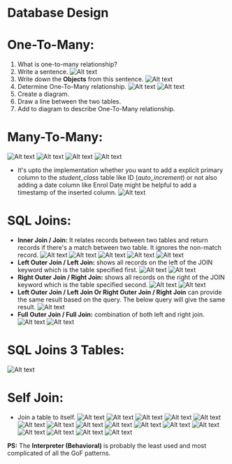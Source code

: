 # Database Design
# One-To-Many:
1. What is one-to-many relationship?
2. Write a sentence.
![Alt text](/images/onetomany1.png?raw=true "Optional Title")
3. Write down the **Objects** from this sentence.
![Alt text](/images/onetomany2.png?raw=true "Optional Title")
4. Determine One-To-Many relationship.
![Alt text](/images/onetomany3.png?raw=true "Optional Title")
![Alt text](/images/onetomany4.png?raw=true "Optional Title")
5. Create a diagram.
6. Draw a line between the two tables.
7. Add to diagram to describe One-To-Many relationship.
# Many-To-Many:
![Alt text](/images/manytomany1.png?raw=true "Optional Title")
![Alt text](/images/manytomany2.png?raw=true "Optional Title")
![Alt text](/images/manytomany3.png?raw=true "Optional Title")
![Alt text](/images/manytomany4.png?raw=true "Optional Title")
- It's upto the implementation whether you want to add a explicit primary column to the _student_class_ table like ID (_auto_increment_) or not also adding a date column like Enrol Date might be helpful to add a timestamp of the inserted column.
![Alt text](/images/manytomany5.png?raw=true "Optional Title")
# SQL Joins:
- **Inner Join / Join:** It relates records between two tables and return records if there's a match between two table. It ignores the non-match record.
![Alt text](/images/innerjoin.png?raw=true "Optional Title")
![Alt text](/images/innerjoin1.png?raw=true "Optional Title")
![Alt text](/images/innerjoin2.png?raw=true "Optional Title")
![Alt text](/images/innerjoin3.png?raw=true "Optional Title")
![Alt text](/images/innerjoin4.png?raw=true "Optional Title")
- **Left Outer Join / Left Join:** shows all records on the left of the JOIN keyword which is the table specified first.
![Alt text](/images/leftouterjoin.png?raw=true "Optional Title")
![Alt text](/images/leftouterjoin1.png?raw=true "Optional Title")
- **Right Outer Join / Right Join:** shows all records on the right of the JOIN keyword which is the table specified second.
![Alt text](/images/rightouterjoin.png?raw=true "Optional Title")
![Alt text](/images/rightouterjoin1.png?raw=true "Optional Title")
- **Left Outer Join / Left Join Or Right Outer Join / Right Join** can provide the same result based on the query. The below query will give the same result.
![Alt text](/images/leftrightjoin.png?raw=true "Optional Title")
- **Full Outer Join / Full Join:** combination of both left and right join.
![Alt text](/images/fullouterjoin.png?raw=true "Optional Title")
![Alt text](/images/fullouterjoin1.png?raw=true "Optional Title")
# SQL Joins 3 Tables:
![Alt text](/images/join3.gif?raw=true "Optional Title")
# Self Join:
- Join a table to itself.
![Alt text](/images/selfjoin.png?raw=true "Optional Title")
![Alt text](/images/selfjoin1.png?raw=true "Optional Title")
![Alt text](/images/selfjoin2.png?raw=true "Optional Title")
![Alt text](/images/selfjoin3.png?raw=true "Optional Title")
![Alt text](/images/selfjoin4.png?raw=true "Optional Title")
![Alt text](/images/selfjoin5.png?raw=true "Optional Title")
![Alt text](/images/selfjoin6.png?raw=true "Optional Title")
![Alt text](/images/selfjoin7.png?raw=true "Optional Title")
![Alt text](/images/selfjoin8.png?raw=true "Optional Title")
![Alt text](/images/selfjoin9.png?raw=true "Optional Title")
![Alt text](/images/selfjoin10.png?raw=true "Optional Title")
![Alt text](/images/selfjoin11.png?raw=true "Optional Title")
![Alt text](/images/selfjoin12.png?raw=true "Optional Title")
![Alt text](/images/selfjoin13.png?raw=true "Optional Title")
![Alt text](/images/selfjoin14.png?raw=true "Optional Title")
![Alt text](/images/selfjoin15.png?raw=true "Optional Title")

**PS:** The **Interpreter (Behavioral)** is probably the least used and most complicated of all the GoF patterns.